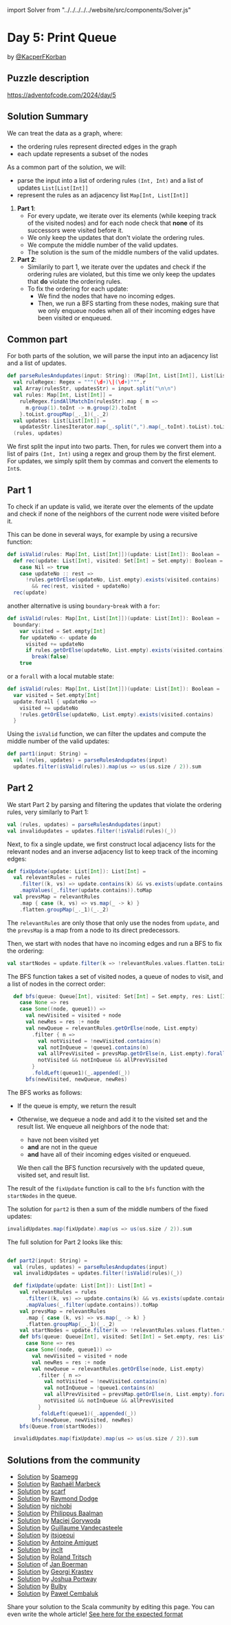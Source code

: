 import Solver from "../../../../../website/src/components/Solver.js"

# Day 5: Print Queue

by [@KacperFKorban](https://github.com/KacperFKorban)

## Puzzle description

https://adventofcode.com/2024/day/5

## Solution Summary

We can treat the data as a graph, where:
- the ordering rules represent directed edges in the graph
- each update represents a subset of the nodes

As a common part of the solution, we will:
- parse the input into a list of ordering rules `(Int, Int)` and a list of updates `List[List[Int]]`
- represent the rules as an adjacency list `Map[Int, List[Int]]`

1. **Part 1**:
   - For every update, we iterate over its elements (while keeping track of the visited nodes) and for each node check that **none** of its successors were visited before it.
   - We only keep the updates that don't violate the ordering rules.
   - We compute the middle number of the valid updates.
   - The solution is the sum of the middle numbers of the valid updates.
2. **Part 2**:
   - Similarily to part 1, we iterate over the updates and check if the ordering rules are violated, but this time we only keep the updates that **do** violate the ordering rules.
   - To fix the ordering for each update:
     - We find the nodes that have no incoming edges.
     - Then, we run a BFS starting from these nodes, making sure that we only enqueue nodes when all of their incoming edges have been visited or enqueued.

## Common part

For both parts of the solution, we will parse the input into an adjacency list and a list of updates.

```scala
def parseRulesAndupdates(input: String): (Map[Int, List[Int]], List[List[Int]]) =
  val ruleRegex: Regex = """(\d+)\|(\d+)""".r
  val Array(rulesStr, updatesStr) = input.split("\n\n")
  val rules: Map[Int, List[Int]] =
    ruleRegex.findAllMatchIn(rulesStr).map { m =>
      m.group(1).toInt -> m.group(2).toInt
    }.toList.groupMap(_._1)(_._2)
  val updates: List[List[Int]] =
    updatesStr.linesIterator.map(_.split(",").map(_.toInt).toList).toList
  (rules, updates)
```

We first split the input into two parts. Then, for rules we convert them into a list of pairs `(Int, Int)` using a regex and group them by the first element. For updates, we simply split them by commas and convert the elements to `Int`s.

## Part 1

To check if an update is valid, we iterate over the elements of the update and check if none of the neighbors of the current node were visited before it.

This can be done in several ways, for example by using a recursive function:

```scala
def isValid(rules: Map[Int, List[Int]])(update: List[Int]): Boolean =
  def rec(update: List[Int], visited: Set[Int] = Set.empty): Boolean = update match
    case Nil => true
    case updateNo :: rest =>
      !rules.getOrElse(updateNo, List.empty).exists(visited.contains)
        && rec(rest, visited + updateNo)
  rec(update)
```

another alternative is using `boundary`-`break` with a `for`:

```scala
def isValid(rules: Map[Int, List[Int]])(update: List[Int]): Boolean =
  boundary:
    var visited = Set.empty[Int]
    for updateNo <- update do
      visited += updateNo
      if rules.getOrElse(updateNo, List.empty).exists(visited.contains) then
        break(false)
    true
```

or a `forall` with a local mutable state:

```scala
def isValid(rules: Map[Int, List[Int]])(update: List[Int]): Boolean =
  var visited = Set.empty[Int]
  update.forall { updateNo =>
    visited += updateNo
    !rules.getOrElse(updateNo, List.empty).exists(visited.contains)
  }
```

Using the `isValid` function, we can filter the updates and compute the middle number of the valid updates:

```scala
def part1(input: String) =
  val (rules, updates) = parseRulesAndupdates(input)
  updates.filter(isValid(rules)).map(us => us(us.size / 2)).sum
```

## Part 2

We start Part 2 by parsing and filtering the updates that violate the ordering rules, very similarly to Part 1:

```scala
val (rules, updates) = parseRulesAndupdates(input)
val invalidupdates = updates.filter(!isValid(rules)(_))
```

Next, to fix a single update, we first construct local adjacency lists for the relevant nodes and an inverse adjacency list to keep track of the incoming edges:

```scala
def fixUpdate(update: List[Int]): List[Int] =
  val relevantRules = rules
    .filter((k, vs) => update.contains(k) && vs.exists(update.contains))
    .mapValues(_.filter(update.contains)).toMap
  val prevsMap = relevantRules
    .map { case (k, vs) => vs.map(_ -> k) }
    .flatten.groupMap(_._1)(_._2)
```

The `relevantRules` are only those that only use the nodes from `update`, and the `prevsMap` is a map from a node to its direct predecessors.

Then, we start with nodes that have no incoming edges and run a BFS to fix the ordering:

```scala
val startNodes = update.filter(k => !relevantRules.values.flatten.toList.contains(k))
```

The BFS function takes a set of visited nodes, a queue of nodes to visit, and a list of nodes in the correct order:

```scala
  def bfs(queue: Queue[Int], visited: Set[Int] = Set.empty, res: List[Int] = List.empty): List[Int] = queue.dequeueOption match
    case None => res
    case Some((node, queue1)) =>
      val newVisited = visited + node
      val newRes = res :+ node
      val newQueue = relevantRules.getOrElse(node, List.empty)
        .filter { n =>
          val notVisited = !newVisited.contains(n)
          val notInQueue = !queue1.contains(n)
          val allPrevVisited = prevsMap.getOrElse(n, List.empty).forall(p => newVisited.contains(p) || queue1.contains(p))
          notVisited && notInQueue && allPrevVisited
        }
        .foldLeft(queue1)(_.appended(_))
      bfs(newVisited, newQueue, newRes)
```

The BFS works as follows:
- If the queue is empty, we return the result
- Otherwise, we dequeue a node and add it to the visited set and the result list. We enqueue all neighbors of the node that:
  - have not been visited yet
  - **and** are not in the queue
  - **and** have all of their incoming edges visited or enqueued.

  We then call the BFS function recursively with the updated queue, visited set, and result list.

The result of the `fixUpdate` function is call to the `bfs` function with the `startNodes` in the queue.

The solution for `part2` is then a sum of the middle numbers of the fixed updates:

```scala
invalidUpdates.map(fixUpdate).map(us => us(us.size / 2)).sum
```

The full solution for Part 2 looks like this:

```scala

def part2(input: String) =
  val (rules, updates) = parseRulesAndupdates(input)
  val invalidUpdates = updates.filter(!isValid(rules)(_))

  def fixUpdate(update: List[Int]): List[Int] =
    val relevantRules = rules
      .filter((k, vs) => update.contains(k) && vs.exists(update.contains))
      .mapValues(_.filter(update.contains)).toMap
    val prevsMap = relevantRules
      .map { case (k, vs) => vs.map(_ -> k) }
      .flatten.groupMap(_._1)(_._2)
    val startNodes = update.filter(k => !relevantRules.values.flatten.toList.contains(k))
    def bfs(queue: Queue[Int], visited: Set[Int] = Set.empty, res: List[Int] = List.empty): List[Int] = queue.dequeueOption match
      case None => res
      case Some((node, queue1)) =>
        val newVisited = visited + node
        val newRes = res :+ node
        val newQueue = relevantRules.getOrElse(node, List.empty)
          .filter { n =>
            val notVisited = !newVisited.contains(n)
            val notInQueue = !queue1.contains(n)
            val allPrevVisited = prevsMap.getOrElse(n, List.empty).forall(p => newVisited.contains(p) || queue1.contains(p))
            notVisited && notInQueue && allPrevVisited
          }
          .foldLeft(queue1)(_.appended(_))
        bfs(newQueue, newVisited, newRes)
    bfs(Queue.from(startNodes))

  invalidUpdates.map(fixUpdate).map(us => us(us.size / 2)).sum
```

## Solutions from the community

- [Solution](https://github.com/spamegg1/aoc/blob/master/2024/05/05.worksheet.sc#L133) by [Spamegg](https://github.com/spamegg1/)
- [Solution](https://github.com/rmarbeck/advent2024/blob/main/day5/src/main/scala/Solution.scala) by [Raphaël Marbeck](https://github.com/rmarbeck)
- [Solution](https://github.com/scarf005/aoc-scala/blob/main/2024/day05.scala) by [scarf](https://github.com/scarf005)
- [Solution](https://github.com/rayrobdod/advent-of-code/blob/main/2024/05/day5.sc) by [Raymond Dodge](https://github.com/rayrobdod)
- [Solution](https://github.com/nichobi/advent-of-code-2024/blob/main/05/solution.scala) by [nichobi](https://github.com/nichobi)
- [Solution](https://github.com/Philippus/adventofcode/blob/main/src/main/scala/adventofcode2024/Day05.scala) by [Philippus Baalman](https://github.com/philippus)
- [Solution](https://github.com/makingthematrix/AdventOfCode2024/blob/main/src/main/scala/io/github/makingthematrix/AdventofCode2024/DayFive.scala) by [Maciej Gorywoda](https://github.com/makingthematrix)
- [Solution](https://github.com/guycastle/advent_of_code/blob/main/src/main/scala/aoc2024/day05/DayFive.scala) by [Guillaume Vandecasteele](https://github.com/guycastle)
- [Solution](https://github.com/itsjoeoui/aoc2024/blob/main/src/day05.scala) by [itsjoeoui](https://github.com/itsjoeoui)
- [Solution](https://github.com/aamiguet/advent-2024/blob/main/src/main/scala/ch/aamiguet/advent2024/Day5.scala) by [Antoine Amiguet](https://github.com/aamiguet/)
- [Solution](https://github.com/jnclt/adventofcode2024/blob/main/day05/print-queue.sc) by [jnclt](https://github.com/jnclt)
- [Solution](https://github.com/rolandtritsch/scala3-aoc-2024/blob/trunk/main/src/aoc2024/Day05.scala) by [Roland Tritsch](https://github.com/rolandtritsch)
- [Solution](https://github.com/Jannyboy11/AdventOfCode2024/blob/master/src/main/scala/day05/Day05.scala) of [Jan Boerman](https://x.com/JanBoerman95)
- [Solution](https://github.com/profunctor-optics/advent-2024/blob/main/src/main/scala/advent2024/Day05.scala) by [Georgi Krastev](https://github.com/joroKr21)
- [Solution](https://github.com/jportway/advent2024/blob/master/src/main/scala/Day5.scala) by [Joshua Portway](https://github.com/jportway)
- [Solution](https://github.com/TheDrawingCoder-Gamer/adventofcode2024/blob/e163baeaedcd90732b5e19f578a2faadeb1ef872/src/main/scala/day5.sc) by [Bulby](https://github.com/TheDrawingCoder-Gamer)
- [Solution](https://github.com/AvaPL/Advent-of-Code-2024/tree/main/src/main/scala/day5) by [Paweł Cembaluk](https://github.com/AvaPL)

Share your solution to the Scala community by editing this page.
You can even write the whole article! [See here for the expected format](https://github.com/scalacenter/scala-advent-of-code/discussions/424)
